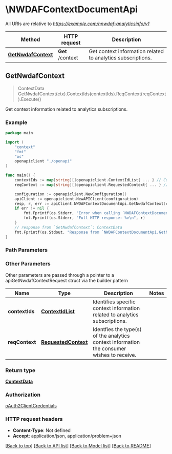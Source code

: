 # \NWDAFContextDocumentApi

All URIs are relative to *https://example.com/nnwdaf-analyticsinfo/v1*

Method | HTTP request | Description
------------- | ------------- | -------------
[**GetNwdafContext**](NWDAFContextDocumentApi.md#GetNwdafContext) | **Get** /context | Get context information related to analytics subscriptions.



## GetNwdafContext

> ContextData GetNwdafContext(ctx).ContextIds(contextIds).ReqContext(reqContext).Execute()

Get context information related to analytics subscriptions.

### Example

```go
package main

import (
    "context"
    "fmt"
    "os"
    openapiclient "./openapi"
)

func main() {
    contextIds := map[string][]openapiclient.ContextIdList{ ... } // ContextIdList | Identifies specific context information related to analytics subscriptions.
    reqContext := map[string][]openapiclient.RequestedContext{ ... } // RequestedContext | Identfies the type(s) of the analytics context information the consumer wishes to receive. (optional)

    configuration := openapiclient.NewConfiguration()
    apiClient := openapiclient.NewAPIClient(configuration)
    resp, r, err := apiClient.NWDAFContextDocumentApi.GetNwdafContext(context.Background()).ContextIds(contextIds).ReqContext(reqContext).Execute()
    if err != nil {
        fmt.Fprintf(os.Stderr, "Error when calling `NWDAFContextDocumentApi.GetNwdafContext``: %v\n", err)
        fmt.Fprintf(os.Stderr, "Full HTTP response: %v\n", r)
    }
    // response from `GetNwdafContext`: ContextData
    fmt.Fprintf(os.Stdout, "Response from `NWDAFContextDocumentApi.GetNwdafContext`: %v\n", resp)
}
```

### Path Parameters



### Other Parameters

Other parameters are passed through a pointer to a apiGetNwdafContextRequest struct via the builder pattern


Name | Type | Description  | Notes
------------- | ------------- | ------------- | -------------
 **contextIds** | [**ContextIdList**](ContextIdList.md) | Identifies specific context information related to analytics subscriptions. | 
 **reqContext** | [**RequestedContext**](RequestedContext.md) | Identfies the type(s) of the analytics context information the consumer wishes to receive. | 

### Return type

[**ContextData**](ContextData.md)

### Authorization

[oAuth2ClientCredentials](../README.md#oAuth2ClientCredentials)

### HTTP request headers

- **Content-Type**: Not defined
- **Accept**: application/json, application/problem+json

[[Back to top]](#) [[Back to API list]](../README.md#documentation-for-api-endpoints)
[[Back to Model list]](../README.md#documentation-for-models)
[[Back to README]](../README.md)

